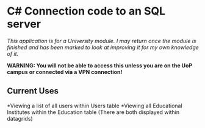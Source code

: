 C\# Connection code to an SQL server
====================================

*This application is for a University module. I may return once the module is finished and has been marked to look at improving it for my own knowledge of it.*

**WARNING: You will not be able to access this unless you are on the UoP campus or connected via a VPN connection!**

Current Uses
------------

*Viewing a list of all users within Users table *Viewing all Educational Institutes within the Education table (There are both displayed within datagrids)
